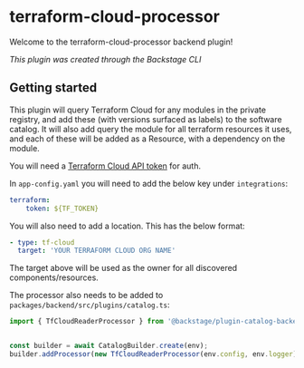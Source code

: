 # terraform-cloud-processor

Welcome to the terraform-cloud-processor backend plugin!

_This plugin was created through the Backstage CLI_

## Getting started

This plugin will query Terraform Cloud for any modules in the private registry, and add these (with versions surfaced as labels) to the software catalog. It will also add query the module for all terraform resources it uses, and each of these will be added as a Resource, with a dependency on the module.

You will need a [Terraform Cloud API token](https://www.terraform.io/cloud-docs/users-teams-organizations/api-tokens) for auth.


In `app-config.yaml` you will need to add the below key under `integrations`:

```yaml 
terraform:
    token: ${TF_TOKEN}
```

You will also need to add a location. This has the below format: 

```yaml
- type: tf-cloud
  target: 'YOUR TERRAFORM CLOUD ORG NAME'
  ```

  The target above will be used as the owner for all discovered components/resources.

  The processor also needs to be added to `packages/backend/src/plugins/catalog.ts`:

  ```javascript
import { TfCloudReaderProcessor } from '@backstage/plugin-catalog-backend-module-terraform-cloud'


const builder = await CatalogBuilder.create(env);
builder.addProcessor(new TfCloudReaderProcessor(env.config, env.logger));
```


